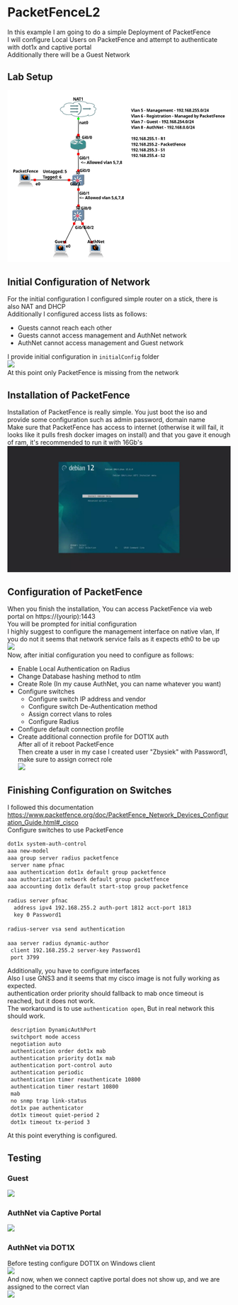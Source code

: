 # PacketFenceL2
In this example I am going to do a simple Deployment of PacketFence <br>
I will configure Local Users on PacketFence and attempt to authenticate with dot1x and captive portal <br>
Additionally there will be a Guest Network 

## Lab Setup
![](Lab.png)


## Initial Configuration of Network
For the initial configuration I configured simple router on a stick, there is also NAT and DHCP <br>
Additionally I configured access lists as follows:
- Guests cannot reach each other
- Guests cannot access management and AuthNet network
- AuthNet cannot access management and Guest network

I provide initial configuration in ``initialConfig`` folder <br>
![](media/initialConfigChecking.webp) <br>
At this point only PacketFence is missing from the network 

## Installation of PacketFence
Installation of PacketFence is really simple. You just boot the iso and provide some configuration such as admin password, domain name <br>
Make sure that PacketFence has access to internet (otherwise it will fail, it looks like it pulls fresh docker images on install) and that you gave it enough of ram, it's recommended to run it with 16Gb's <br>
![](media/PacketFenceInstallation.webp)

## Configuration of PacketFence
When you finish the installation, You can access PacketFence via web portal on https://(yourip):1443 <br>
You will be prompted for initial configuration <br>
I highly suggest to configure the management interface on native vlan, If you do not it seems that network service fails as it expects eth0 to be up <br>
![](media/ConfigAfterInstall.webp) <br>
Now, after initial configuration you need to configure as follows: <br>
- Enable Local Authentication on Radius
- Change Database hashing method to ntlm
- Create Role (In my cause AuthNet, you can name whatever you want)
- Configure switches 
    - Configure switch IP address and vendor
    - Configure switch De-Authentication method
    - Assign correct vlans to roles
    - Configure Radius 
- Configure default connection profile
- Create additional connection profile for DOT1X auth  
After all of it reboot PacketFence <br>
Then create a user in my case I created user "Zbysiek" with Password1, make sure to assign correct role <br>
![](media/PacketFenceWholeConfig.webp)

## Finishing Configuration on Switches
I followed this documentation https://www.packetfence.org/doc/PacketFence_Network_Devices_Configuration_Guide.html#_cisco <br>
Configure switches to use PacketFence <br>
```
dot1x system-auth-control
aaa new-model
aaa group server radius packetfence
 server name pfnac
aaa authentication dot1x default group packetfence
aaa authorization network default group packetfence
aaa accounting dot1x default start-stop group packetfence

radius server pfnac
  address ipv4 192.168.255.2 auth-port 1812 acct-port 1813
  key 0 Password1
 
radius-server vsa send authentication

aaa server radius dynamic-author
 client 192.168.255.2 server-key Password1
 port 3799
```

Additionally, you have to configure interfaces <br>
Also I use GNS3 and it seems that my cisco image is not fully working as expected. <br>
authentication order priority should fallback to mab once timeout is reached, but it does not work. <br>
The workaround is to use ``authentication open``, But in real network this should work. <br>
```
 description DynamicAuthPort
 switchport mode access
 negotiation auto
 authentication order dot1x mab
 authentication priority dot1x mab
 authentication port-control auto
 authentication periodic
 authentication timer reauthenticate 10800
 authentication timer restart 10800
 mab
 no snmp trap link-status
 dot1x pae authenticator
 dot1x timeout quiet-period 2
 dot1x timeout tx-period 3
```
At this point everything is configured. 

## Testing
### Guest
![](media/successGuest.webp)

### AuthNet via Captive Portal
![](media/successAuthNetPortal.webp)

### AuthNet via DOT1X
Before testing configure DOT1X on Windows client <br>
![](media/ConfigurationDot1xWindows.webp) <br>
And now, when we connect captive portal does not show up, and we are assigned to the correct vlan <br>
![](media/successDot1x.webp)